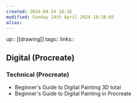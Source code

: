 ```yaml
---
created: 2024-04-14 18:16 
modified: Sunday 14th April 2024 18:16:05
alias: 
---
```

up::  [[drawing]]
tags:: 
links::
## Digital (Procreate)




### Technical (Procreate)
- Beginner's Guide to Digital Painting 3D total
- Beginner's Guide to Digital Painting in Procreate